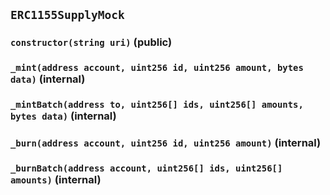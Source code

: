 ## `ERC1155SupplyMock`






### `constructor(string uri)` (public)





### `_mint(address account, uint256 id, uint256 amount, bytes data)` (internal)





### `_mintBatch(address to, uint256[] ids, uint256[] amounts, bytes data)` (internal)





### `_burn(address account, uint256 id, uint256 amount)` (internal)





### `_burnBatch(address account, uint256[] ids, uint256[] amounts)` (internal)








